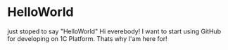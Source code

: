 # HelloWorld
just stoped to say "HelloWorld"
Hi everebody! I want to start using GitHub for developing on 1C Platform. Thats why I'am here for!
